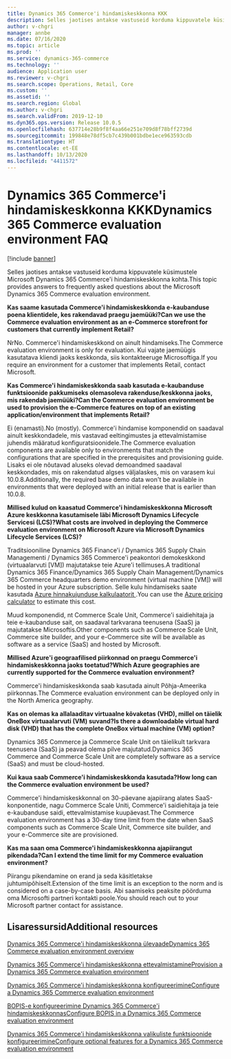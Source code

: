 ```yaml
---
title: Dynamics 365 Commerce'i hindamiskeskkonna KKK
description: Selles jaotises antakse vastuseid korduma kippuvatele küsimustele Microsoft Dynamics 365 Commerce'i hindamiskeskkonna kohta.
author: v-chgri
manager: annbe
ms.date: 07/16/2020
ms.topic: article
ms.prod: ''
ms.service: dynamics-365-commerce
ms.technology: ''
audience: Application user
ms.reviewer: v-chgri
ms.search.scope: Operations, Retail, Core
ms.custom: ''
ms.assetid: ''
ms.search.region: Global
ms.author: v-chgri
ms.search.validFrom: 2019-12-10
ms.dyn365.ops.version: Release 10.0.5
ms.openlocfilehash: 637714e28b9f8f4aa66e251e709d8f78bff2739d
ms.sourcegitcommit: 199848e78df5cb7c439b001bdbe1ece963593cdb
ms.translationtype: HT
ms.contentlocale: et-EE
ms.lasthandoff: 10/13/2020
ms.locfileid: "4411572"
---
```

# <a name="dynamics-365-commerce-evaluation-environment-faq"></a><span data-ttu-id="18b49-103">Dynamics 365 Commerce'i hindamiskeskkonna KKK</span><span class="sxs-lookup"><span data-stu-id="18b49-103">Dynamics 365 Commerce evaluation environment FAQ</span></span>

[!include [banner](includes/banner.md)]

<span data-ttu-id="18b49-104">Selles jaotises antakse vastuseid korduma kippuvatele küsimustele Microsoft Dynamics 365 Commerce'i hindamiskeskkonna kohta.</span><span class="sxs-lookup"><span data-stu-id="18b49-104">This topic provides answers to frequently asked questions about the Microsoft Dynamics 365 Commerce evaluation environment.</span></span>

<span data-ttu-id="18b49-105">**Kas saame kasutada Commerce'i hindamiskeskkonda e-kaubanduse poena klientidele, kes rakendavad praegu jaemüüki?**</span><span class="sxs-lookup"><span data-stu-id="18b49-105">**Can we use the Commerce evaluation environment as an e-Commerce storefront for customers that currently implement Retail?**</span></span>

<span data-ttu-id="18b49-106">Nr</span><span class="sxs-lookup"><span data-stu-id="18b49-106">No.</span></span> <span data-ttu-id="18b49-107">Commerce'i hindamiskeskkond on ainult hindamiseks.</span><span class="sxs-lookup"><span data-stu-id="18b49-107">The Commerce evaluation environment is only for evaluation.</span></span> <span data-ttu-id="18b49-108">Kui vajate jaemüügis kasutatava kliendi jaoks keskkonda, siis kontakteeruge Microsoftiga.</span><span class="sxs-lookup"><span data-stu-id="18b49-108">If you require an environment for a customer that implements Retail, contact Microsoft.</span></span>

<span data-ttu-id="18b49-109">**Kas Commerce'i hindamiskeskkonda saab kasutada e-kaubanduse funktsioonide pakkumiseks olemasoleva rakenduse/keskkonna jaoks, mis rakendab jaemüüki?**</span><span class="sxs-lookup"><span data-stu-id="18b49-109">**Can the Commerce evaluation environment be used to provision the e-Commerce features on top of an existing application/environment that implements Retail?**</span></span>

<span data-ttu-id="18b49-110">Ei (enamasti).</span><span class="sxs-lookup"><span data-stu-id="18b49-110">No (mostly).</span></span> <span data-ttu-id="18b49-111">Commerce'i hindamise komponendid on saadaval ainult keskkondadele, mis vastavad eeltingimustes ja ettevalmistamise juhendis määratud konfiguratsioonidele.</span><span class="sxs-lookup"><span data-stu-id="18b49-111">The Commerce evaluation components are available only to environments that match the configurations that are specified in the prerequisites and provisioning guide.</span></span> <span data-ttu-id="18b49-112">Lisaks ei ole nõutavad aluseks olevad demoandmed saadaval keskkondades, mis on rakendatud algses väljalaskes, mis on varasem kui 10.0.8.</span><span class="sxs-lookup"><span data-stu-id="18b49-112">Additionally, the required base demo data won't be available in environments that were deployed with an initial release that is earlier than 10.0.8.</span></span> 

<span data-ttu-id="18b49-113">**Millised kulud on kaasatud Commerce'i hindamiskeskkonna Microsoft Azure keskkonna kasutamisele läbi Microsoft Dynamics Lifecycle Servicesi (LCS)?**</span><span class="sxs-lookup"><span data-stu-id="18b49-113">**What costs are involved in deploying the Commerce evaluation environment on Microsoft Azure via Microsoft Dynamics Lifecycle Services (LCS)?**</span></span>

<span data-ttu-id="18b49-114">Traditsiooniline Dynamics 365 Finance'i / Dynamics 365 Supply Chain Managementi / Dynamics 365 Commerce'i peakontori demokeskkond (virtuaalarvuti \[VM\]) majutatakse teie Azure'i tellimuses.</span><span class="sxs-lookup"><span data-stu-id="18b49-114">A traditional Dynamics 365 Finance/Dynamics 365 Supply Chain Management/Dynamics 365 Commerce headquarters demo environment (virtual machine \[VM\]) will be hosted in your Azure subscription.</span></span> <span data-ttu-id="18b49-115">Selle kulu hindamiseks saate kasutada [Azure hinnakujunduse kalkulaatorit ](https://azure.microsoft.com/pricing/calculator/).</span><span class="sxs-lookup"><span data-stu-id="18b49-115">You can use the [Azure pricing calculator](https://azure.microsoft.com/pricing/calculator/) to estimate this cost.</span></span>

<span data-ttu-id="18b49-116">Muud komponendid, nt Commerce Scale Unit, Commerce'i saidiehitaja ja teie e-kaubanduse sait, on saadaval tarkvarana teenusena (SaaS) ja majutatakse Microsoftis.</span><span class="sxs-lookup"><span data-stu-id="18b49-116">Other components such as Commerce Scale Unit, Commerce site builder, and your e-Commerce site will be available as software as a service (SaaS) and hosted by Microsoft.</span></span>

<span data-ttu-id="18b49-117">**Millised Azure'i geograafilised piirkonnad on praegu Commerce'i hindamiskeskkonna jaoks toetatud?**</span><span class="sxs-lookup"><span data-stu-id="18b49-117">**Which Azure geographies are currently supported for the Commerce evaluation environment?**</span></span>

<span data-ttu-id="18b49-118">Commerce'i hindamiskeskkonda saab kasutada ainult Põhja-Ameerika piirkonnas.</span><span class="sxs-lookup"><span data-stu-id="18b49-118">The Commerce evaluation environment can be deployed only in the North America geography.</span></span>

<span data-ttu-id="18b49-119">**Kas on olemas ka allalaaditav virtuaalne kõvaketas (VHD), millel on täielik OneBox virtuaalarvuti (VM) suvand?**</span><span class="sxs-lookup"><span data-stu-id="18b49-119">**Is there a downloadable virtual hard disk (VHD) that has the complete OneBox virtual machine (VM) option?**</span></span>

<span data-ttu-id="18b49-120">Dynamics 365 Commerce ja Commerce Scale Unit on täielikult tarkvara teenusena (SaaS) ja peavad olema pilve majutatud.</span><span class="sxs-lookup"><span data-stu-id="18b49-120">Dynamics 365 Commerce and Commerce Scale Unit are completely software as a service (SaaS) and must be cloud-hosted.</span></span>

<span data-ttu-id="18b49-121">**Kui kaua saab Commerce'i hindamiskeskkonda kasutada?**</span><span class="sxs-lookup"><span data-stu-id="18b49-121">**How long can the Commerce evaluation environment be used?**</span></span>

<span data-ttu-id="18b49-122">Commerce'i hindamiskeskkonnal on 30-päevane ajapiirang alates SaaS-konponentide, nagu Commerce Scale Uniti, Commerce'i saidiehitaja ja teie e-kaubanduse saidi, ettevalmistamise kuupäevast.</span><span class="sxs-lookup"><span data-stu-id="18b49-122">The Commerce evaluation environment has a 30-day time limit from the date when SaaS components such as Commerce Scale Unit, Commerce site builder, and your e-Commerce site are provisioned.</span></span>

<span data-ttu-id="18b49-123">**Kas ma saan oma Commerce'i hindamiskeskkonna ajapiirangut pikendada?**</span><span class="sxs-lookup"><span data-stu-id="18b49-123">**Can I extend the time limit for my Commerce evaluation environment?**</span></span>

<span data-ttu-id="18b49-124">Piirangu pikendamine on erand ja seda käsitletakse juhtumipõhiselt.</span><span class="sxs-lookup"><span data-stu-id="18b49-124">Extension of the time limit is an exception to the norm and is considered on a case-by-case basis.</span></span> <span data-ttu-id="18b49-125">Abi saamiseks peaksite pöörduma oma Microsofti partneri kontakti poole.</span><span class="sxs-lookup"><span data-stu-id="18b49-125">You should reach out to your Microsoft partner contact for assistance.</span></span>

## <a name="additional-resources"></a><span data-ttu-id="18b49-126">Lisaressursid</span><span class="sxs-lookup"><span data-stu-id="18b49-126">Additional resources</span></span>

[<span data-ttu-id="18b49-127">Dynamics 365 Commerce'i hindamiskeskkonna ülevaade</span><span class="sxs-lookup"><span data-stu-id="18b49-127">Dynamics 365 Commerce evaluation environment overview</span></span>](cpe-overview.md)

[<span data-ttu-id="18b49-128">Dynamics 365 Commerce'i hindamiskeskkonna ettevalmistamine</span><span class="sxs-lookup"><span data-stu-id="18b49-128">Provision a Dynamics 365 Commerce evaluation environment</span></span>](provisioning-guide.md)

[<span data-ttu-id="18b49-129">Dynamics 365 Commerce'i hindamiskeskkonna konfigureerimine</span><span class="sxs-lookup"><span data-stu-id="18b49-129">Configure a Dynamics 365 Commerce evaluation environment</span></span>](cpe-post-provisioning.md)

[<span data-ttu-id="18b49-130">BOPIS-e konfigureerimine Dynamics 365 Commerce'i hindamiskeskkonnas</span><span class="sxs-lookup"><span data-stu-id="18b49-130">Configure BOPIS in a Dynamics 365 Commerce evaluation environment</span></span>](cpe-bopis.md)

[<span data-ttu-id="18b49-131">Dynamics 365 Commerce'i hindamiskeskkonna valikuliste funktsioonide konfigureerimine</span><span class="sxs-lookup"><span data-stu-id="18b49-131">Configure optional features for a Dynamics 365 Commerce evaluation environment</span></span>](cpe-optional-features.md)
